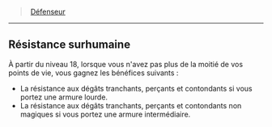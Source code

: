 ﻿---
!GenericItem
Id: fighter_defender_hd.md#résistance-surhumaine
ParentLink: fighter_defender_hd.md#défenseur
Name: Résistance surhumaine
ParentName: Défenseur
NameLevel: 2
Attributes:
  Name: Résistance surhumaine
  Markdown: >+
    ## <!--Name-->Résistance surhumaine<!--/Name-->


    À partir du niveau 18, lorsque vous n'avez pas plus de la moitié de vos points de vie, vous gagnez les bénéfices suivants :


    * La résistance aux dégâts tranchants, perçants et contondants si vous portez une armure lourde.

    * La résistance aux dégâts tranchants, perçants et contondants non magiques si vous portez une armure intermédiaire.

AttributesDictionary: >+
  Name: Résistance surhumaine

  Markdown: >+

    ## <!--Name-->Résistance surhumaine<!--/Name-->





    À partir du niveau 18, lorsque vous n'avez pas plus de la moitié de vos points de vie, vous gagnez les bénéfices suivants :





    * La résistance aux dégâts tranchants, perçants et contondants si vous portez une armure lourde.



    * La résistance aux dégâts tranchants, perçants et contondants non magiques si vous portez une armure intermédiaire.



---
> [Défenseur](hd_fighter_defender.md)

---

## Résistance surhumaine

À partir du niveau 18, lorsque vous n'avez pas plus de la moitié de vos points de vie, vous gagnez les bénéfices suivants :

* La résistance aux dégâts tranchants, perçants et contondants si vous portez une armure lourde.
* La résistance aux dégâts tranchants, perçants et contondants non magiques si vous portez une armure intermédiaire.

